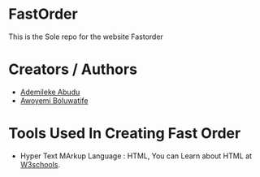 # FastOrder
This is the Sole repo for the website Fastorder
# Creators / Authors
<ul>
<li><a href="https://github.com/Ademileke12">Ademileke Abudu</a></li>
<li><a href="">Awoyemi Boluwatife</a></li>
</ul>

# Tools Used In Creating Fast Order
<ul>
<li><p>Hyper Text MArkup Language : HTML, You can Learn about HTML at <a href="https://www.w3schools.com/html/">W3schools</a>.</p></li>
</ul>
